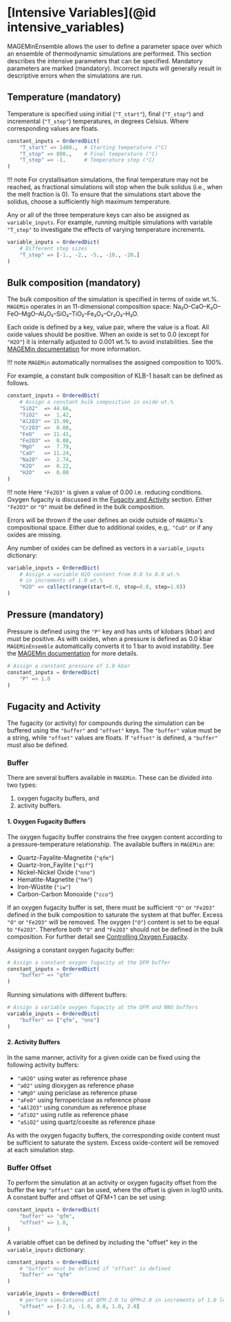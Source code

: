 # [Intensive Variables](@id intensive_variables)

MAGEMinEnsemble allows the user to define a parameter space over which an ensemble of thermodynamic simulations are performed. This section describes the intensive parameters that can be specified. Mandatory parameters are marked (mandatory). Incorrect inputs will generally result in descriptive errors when the simulations are run.

## Temperature (mandatory)

Temperature is specified using initial (`"T_start"`), final (`"T_stop"`) and incremental (`"T_step"`) temperatures, in degrees Celsius. Where corresponding values are floats.

```Julia
constant_inputs = OrderedDict(
    "T_start" => 1400.,  # Starting temperature (°C)
    "T_stop" => 800.,    # Final temperature (°C)
    "T_step" => -1.      # Temperature step (°C)
)
```

!!! note
    For crystallisation simulations, the final temperature may not be reached, as fractional simulations will stop when the bulk solidus (i.e., when the melt fraction is 0). To ensure that the simulations start above the solidus, choose a sufficiently high maximum temperature.

Any or all of the three temperature keys can also be assigned as `variable_inputs`. For example, running multiple simulations with variable `"T_step"` to investigate the effects of varying temperature increments.

```Julia
variable_inputs = OrderedDict(
    # Different step sizes
    "T_step" => [-1., -2., -5., -10., -20.]
)
```

## Bulk composition (mandatory)

The bulk composition of the simulation is specified in terms of oxide wt.%. `MAGEMin` operates in an 11-dimensional composition space: Na₂O–CaO–K₂O–FeO–MgO–Al₂O₃–SiO₂–TiO₂–Fe₂O₃–Cr₂O₃–H₂O.

Each oxide is defined by a key, value pair, where the value is a float. All oxide values should be positive. When an oxide is set to 0.0  (except for `"H2O"`) it is internally adjusted to 0.001 wt.% to avoid instabilities. See the [MAGEMin documentation](https://computationalthermodynamics.github.io/MAGEMin/issues.html#known-problems) for more information.

!!! note
    `MAGEMin` automatically normalises the assigned composition to 100%.

For example, a constant bulk composition of KLB-1 basalt can be defined as follows.

```Julia
constant_inputs = OrderedDict(
    # Assign a constant bulk composition in oxide wt.%
    "SiO2"  => 44.66,
    "TiO2"  =>  1.42,
    "Al2O3" => 15.90,
    "Cr2O3" =>  0.00,
    "FeO"   => 11.41,
    "Fe2O3" =>  0.00,
    "MgO"   =>  7.79,
    "CaO"   => 11.24,
    "Na2O"  =>  2.74,
    "K2O"   =>  0.22,
    "H2O"   =>  0.00
)
```

!!! note
    Here `"Fe2O3"` is given a value of 0.00 i.e. reducing conditions. Oxygen fugacity is discussed in the [Fugacity and Activity](@ref) section. Either `"Fe2O3"` or `"O"` must be defined in the bulk composition.

Errors will be thrown if the user defines an oxide outside of `MAGEMin`'s compositional space. Either due to additional oxides, e.g,. `"CuO"` or if any oxides are missing.

Any number of oxides can be defined as vectors in a `variable_inputs` dictionary:

```Julia
variable_inputs = OrderedDict(
    # Assign a variable H2O content from 0.0 to 8.0 wt.%
    # in increments of 1.0 wt.%
    "H2O" => collect(range(start=0.0, stop=8.0, step=1.0))
)
```

## Pressure (mandatory)

Pressure is defined using the `"P"` key and has units of kilobars (kbar) and must be positive. As with oxides, when a pressure is defined as 0.0 kbar `MAGEMinEnsemble` automatically converts it to 1 bar to avoid instability. See the [MAGEMin documentation](https://computationalthermodynamics.github.io/MAGEMin/issues.html#known-problems) for more details.

```Julia
# Assign a constant pressure of 1.0 kbar
constant_inputs = OrderedDict(
    "P" => 1.0
)
```

## Fugacity and Activity

The fugacity (or activity) for compounds during the simulation can be buffered using the `"buffer"` and `"offset"` keys. The `"buffer"` value must be a string, while `"offset"` values are floats. If `"offset"` is defined, a `"buffer"` must also be defined.

### Buffer

There are several buffers available in `MAGEMin`. These can be divided into two types:

1. oxygen fugacity buffers, and
2. activity buffers.

#### 1. Oxygen Fugacity Buffers

The oxygen fugacity buffer constrains the free oxygen content according to a pressure-temperature relationship. The available buffers in `MAGEMin` are:

- Quartz-Fayalite-Magnetite (`"qfm"`)
- Quartz-Iron_Faylite (`"qif"`)
- Nickel-Nickel Oxide (`"nno"`)
- Hematite-Magnetite (`"hm"`)
- Iron-Wüstite (`"iw"`)
- Carbon-Carbon Monoxide (`"cco"`)

If an oxygen fugacity buffer is set, there must be sufficient `"O"` or `"Fe2O3"` defined in the bulk composition to saturate the system at that buffer. Excess `"O"` or `"Fe2O3"` will be removed. The oxygen (`"O"`) content is set to be equal to `"Fe2O3"`. Therefore both `"O"` and `"Fe2O3"` should not be defined in the bulk composition. For further detail see [Controlling Oxygen Fugacity](@ref).

Assigning a constant oxygen fugacity buffer:

```Julia
# Assign a constant oxygen fugacity at the QFM buffer
constant_inputs = OrderedDict(
    "buffer" => "qfm"
)
```

Running simulations with different buffers:

```Julia
# Assign a variable oxygen fugacity at the QFM and NNO buffers
variable_inputs = OrderedDict(
    "buffer" => ["qfm", "nno"]
)
```

#### 2. Activity Buffers

In the same manner, activity for a given oxide can be fixed using the following activity buffers:

- `"aH2O"` using water as reference phase
- `"aO2"` using dioxygen as reference phase
- `"aMgO"` using periclase as reference phase
- `"aFeO"` using ferropericlase as reference phase
- `"aAl2O3"` using corundum as reference phase
- `"aTiO2"` using rutile as reference phase
- `"aSiO2"` using quartz/coesite as reference phase

As with the oxygen fugacity buffers, the corresponding oxide content must be sufficient to saturate the system. Excess oxide-content will be removed at each simulation step.

### Buffer Offset

To perform the simulation at an activity or oxygen fugacity offset from the buffer the key `"offset"` can be used, where the offset is given in log10 units. A constant buffer and offset of QFM+1 can be set using:

```Julia
constant_inputs = OrderedDict(
    "buffer" => "qfm",
    "offset" => 1.0,
)
```
A variable offset can be defined by including the "offset" key in the `variable_inputs` dictionary:

```Julia
constant_inputs = OrderedDict(
    # "buffer" must be defined if "offset" is defined
    "buffer" => "qfm"
)

variable_inputs = OrderedDict(
    # perform simulations at QFM-2.0 to QFM+2.0 in increments of 1.0 log10 units
    "offset" => [-2.0, -1.0, 0.0, 1.0, 2.0]
)
```
